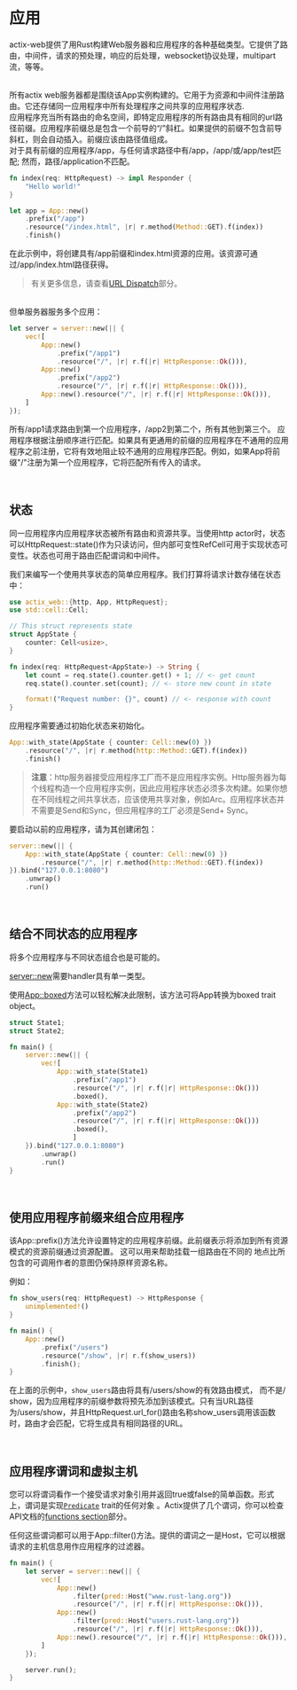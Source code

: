 # 应用

actix-web提供了用Rust构建Web服务器和应用程序的各种基础类型。它提供了路由，中间件，请求的预处理，响应的后处理，websocket协议处理，multipart流，等等。

<br>
所有actix web服务器都是围绕该App实例构建的。它用于为资源和中间件注册路由。它还存储同一应用程序中所有处理程序之间共享的应用程序状态.

<br>
应用程序充当所有路由的命名空间，即特定应用程序的所有路由具有相同的url路径前缀。应用程序前缀总是包含一个前导的“/”斜杠。如果提供的前缀不包含前导斜杠，则会自动插入。前缀应该由路径值组成。

<br>
对于具有前缀的应用程序/app，与任何请求路径中有/app，/app/或/app/test匹配; 然而，路径/application不匹配。

```rust
fn index(req: HttpRequest) -> impl Responder {
    "Hello world!"
}

let app = App::new()
    .prefix("/app")
    .resource("/index.html", |r| r.method(Method::GET).f(index))
    .finish()
```

在此示例中，将创建具有/app前缀和index.html资源的应用。该资源可通过/app/index.html路径获得。

>有关更多信息，请查看[URL Dispatch](../advance/url-dispatch)部分。

<br>
但单服务器服务多个应用：

```rust
let server = server::new(|| {
    vec![
        App::new()
            .prefix("/app1")
            .resource("/", |r| r.f(|r| HttpResponse::Ok())),
        App::new()
            .prefix("/app2")
            .resource("/", |r| r.f(|r| HttpResponse::Ok())),
        App::new().resource("/", |r| r.f(|r| HttpResponse::Ok())),
    ]
});
```

所有/app1请求路由到第一个应用程序，/app2到第二个，所有其他到第三个。 应用程序根据注册顺序进行匹配。如果具有更通用的前缀的应用程序在不通用的应用程序之前注册，它将有效地阻止较不通用的应用程序匹配。例如，如果App将前缀"/"注册为第一个应用程序，它将匹配所有传入的请求。

<br>

## 状态

同一应用程序内应用程序状态被所有路由和资源共享。当使用http actor时，状态可以HttpRequest::state()作为只读访问，但内部可变性RefCell可用于实现状态可变性。状态也可用于路由匹配谓词和中间件。

我们来编写一个使用共享状态的简单应用程序。我们打算将请求计数存储在状态中：

```rust
use actix_web::{http, App, HttpRequest};
use std::cell::Cell;

// This struct represents state
struct AppState {
    counter: Cell<usize>,
}

fn index(req: HttpRequest<AppState>) -> String {
    let count = req.state().counter.get() + 1; // <- get count
    req.state().counter.set(count); // <- store new count in state

    format!("Request number: {}", count) // <- response with count
}
```

应用程序需要通过初始化状态来初始化。

```rust
App::with_state(AppState { counter: Cell::new(0) })
    .resource("/", |r| r.method(http::Method::GET).f(index))
    .finish()
```

> **注意**：http服务器接受应用程序工厂而不是应用程序实例。Http服务器为每个线程构造一个应用程序实例，因此应用程序状态必须多次构建。如果你想在不同线程之间共享状态，应该使用共享对象，例如Arc。应用程序状态并不需要是Send和Sync，但应用程序的工厂必须是Send+ Sync。

要启动以前的应用程序，请为其创建闭包：

```rust
server::new(|| {
    App::with_state(AppState { counter: Cell::new(0) })
        .resource("/", |r| r.method(http::Method::GET).f(index))
}).bind("127.0.0.1:8080")
    .unwrap()
    .run()
```

<br>

## 结合不同状态的应用程序 

将多个应用程序与不同状态组合也是可能的。

[server::new](https://docs.rs/actix-web/*/actix_web/server/fn.new.html)需要handler具有单一类型。

使用[App::boxed](https://docs.rs/actix-web/*/actix_web/struct.App.html#method.boxed)方法可以轻松解决此限制，该方法可将App转换为boxed trait object。


```rust
struct State1;
struct State2;

fn main() {
    server::new(|| {
        vec![
            App::with_state(State1)
                .prefix("/app1")
                .resource("/", |r| r.f(|r| HttpResponse::Ok()))
                .boxed(),
            App::with_state(State2)
                .prefix("/app2")
                .resource("/", |r| r.f(|r| HttpResponse::Ok()))
                .boxed(),
                ]
    }).bind("127.0.0.1:8080")
        .unwrap()
        .run()
}
```

<br>

## 使用应用程序前缀来组合应用程序

该App::prefix()方法允许设置特定的应用程序前缀。此前缀表示将添加到所有资源模式的资源前缀通过资源配置。 这可以用来帮助挂载一组路由在不同的
地点比所包含的可调用作者的意图仍保持原样资源名称。

例如：

```rust
fn show_users(req: HttpRequest) -> HttpResponse {
    unimplemented!()
}

fn main() {
    App::new()
        .prefix("/users")
        .resource("/show", |r| r.f(show_users))
        .finish();
}
```

在上面的示例中，`show_users`路由将具有/users/show的有效路由模式， 而不是/ show，因为应用程序的前缀参数将预先添加到该模式。只有当URL路径为/users/show，并且HttpRequest.url_for()路由名称show_users调用该函数时，路由才会匹配，它将生成具有相同路径的URL。

<br>

## 应用程序谓词和虚拟主机

您可以将谓词看作一个接受请求对象引用并返回true或false的简单函数。形式上，谓词是实现[`Predicate`](https://docs.rs/actix-web/o.7/actix_web/pred/trait.Predicate.html) trait的任何对象 。Actix提供了几个谓词，你可以检查 API文档的[functions section](https://docs.rs/actix-web/o.7/actix_web/pred/index.html#functions)部分。

任何这些谓词都可以用于App::filter()方法。提供的谓词之一是Host，它可以根据请求的主机信息用作应用程序的过滤器。

```rust
fn main() {
    let server = server::new(|| {
        vec![
            App::new()
                .filter(pred::Host("www.rust-lang.org"))
                .resource("/", |r| r.f(|r| HttpResponse::Ok())),
            App::new()
                .filter(pred::Host("users.rust-lang.org"))
                .resource("/", |r| r.f(|r| HttpResponse::Ok())),
            App::new().resource("/", |r| r.f(|r| HttpResponse::Ok())),
        ]
    });

    server.run();
}
```
